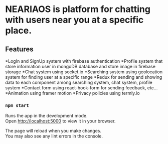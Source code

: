 # NEARIAOS is platform for chatting with users near you at a specific place.

## Features

*LogIn and SignUp system with firebase authentication 
*Profile system that store information user in mongoDB database and store image in firebase storage
*Chat system using socket.io 
*Searching system using geolocation system for finding user at a specific range 
*Redux for sending and showing data to each component among searching system, chat system, profile system
*Contact form using react-hook-form for sending feedback, etc... 
*Animation using framer motion 
*Privacy policies using termly.io

### `npm start`

Runs the app in the development mode.\
Open [http://localhost:5000](http://localhost:5000) to view it in your browser.

The page will reload when you make changes.\
You may also see any lint errors in the console.

